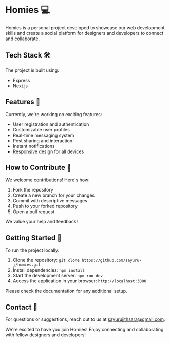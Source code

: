 # Homies 💻

Homies is a personal project developed to showcase our web development skills and create a social platform for designers and developers to connect and collaborate.

## Tech Stack 🛠️

The project is built using:

- Express
- Next.js

## Features 🌟

Currently, we're working on exciting features:

- User registration and authentication
- Customizable user profiles
- Real-time messaging system
- Post sharing and interaction
- Instant notifications
- Responsive design for all devices

## How to Contribute 🤝

We welcome contributions! Here's how:

1. Fork the repository
2. Create a new branch for your changes
3. Commit with descriptive messages
4. Push to your forked repository
5. Open a pull request

We value your help and feedback!

## Getting Started 🚀

To run the project locally:

1. Clone the repository: `git clone https://github.com/sayuru-j/homies.git`
2. Install dependencies: `npm install`
3. Start the development server: `npm run dev`
4. Access the application in your browser: `http://localhost:3000`

Please check the documentation for any additional setup.

## Contact 📧

For questions or suggestions, reach out to us at sayurujithsara@gmail.com.

We're excited to have you join Homies! Enjoy connecting and collaborating with fellow designers and developers!
